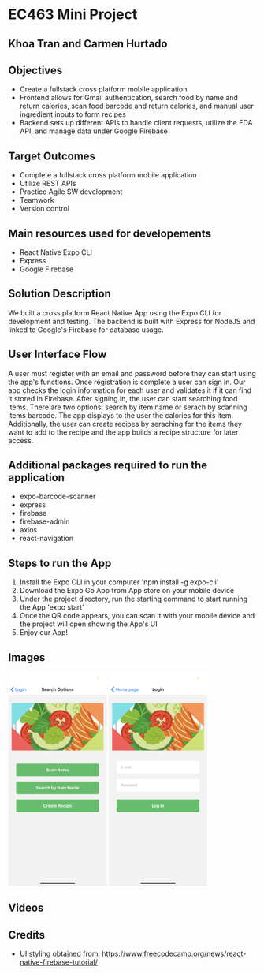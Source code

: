 # EC463 Mini Project
## Khoa Tran and Carmen Hurtado

## Objectives
- Create a fullstack cross platform mobile application 
- Frontend allows for Gmail authentication, search food by name and return calories, scan food barcode and return calories, and manual user ingredient inputs to form recipes
- Backend sets up different APIs to handle client requests, utilize the FDA API, and manage data under Google Firebase

## Target Outcomes
- Complete a fullstack cross platform mobile application
- Utilize REST APIs
- Practice Agile SW development
- Teamwork
- Version control

## Main resources used for developements
* React Native Expo CLI
* Express 
* Google Firebase

## Solution Description
We built a cross platform React Native App using the Expo CLI for development and testing. The backend is built with Express for NodeJS and linked to Google's Firebase for database usage. 

## User Interface Flow
A user must register with an email and password before they can start using the app's functions. Once registration is complete a user can sign in. Our app checks the login information for each user and validates it if it can find it stored in Firebase. After signing in, the user can start searching food items. There are two options: search by item name or serach by scanning items barcode. The app displays to the user the calories for this item. Additionally, the user can create recipes by seraching for the items they want to add to the recipe and the app builds a recipe structure for later access. 

## Additional packages required to run the application
* expo-barcode-scanner
* express
* firebase
* firebase-admin
* axios
* react-navigation

## Steps to run the App
1. Install the Expo CLI in your computer 'npm install -g expo-cli'
2. Download the Expo Go App from App store on your mobile device
3. Under the project directory, run the starting command to start running the App 'expo start'
4. Once the QR code appears, you can scan it with your mobile device and the project will open showing the App's UI
5. Enjoy our App! 


## Images
<img src="/assets/screen1.jpeg" width="200"/>
<img src="/assets/screen2.jpeg" width="200"/>

## Videos

## Credits
- UI styling obtained from: https://www.freecodecamp.org/news/react-native-firebase-tutorial/
